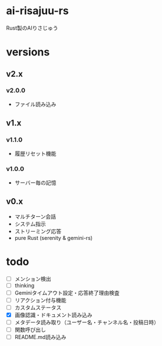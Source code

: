 # ai-risajuu-rs
Rust製のAIりさじゅう

# versions
## v2.x
### v2.0.0
- ファイル読み込み

## v1.x
### v1.1.0
- 履歴リセット機能
### v1.0.0
- サーバー毎の記憶

## v0.x
- マルチターン会話
- システム指示
- ストリーミング応答
- pure Rust (serenity & gemini-rs)

# todo
- [ ] メンション検出
- [ ] thinking
- [ ] Geminiタイムアウト設定・応答終了理由検査
- [ ] リアクション付与機能
- [ ] カスタムステータス
- [x] 画像認識・ドキュメント読み込み
- [ ] メタデータ読み取り（ユーザー名・チャンネル名・投稿日時）
- [ ] 関数呼び出し
- [ ] README.md読み込み